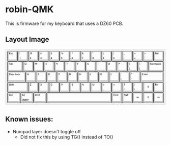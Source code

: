 # robin-QMK
This is firmware for my keyboard that uses a DZ60 PCB.

## Layout Image
![](keyboard-layout.png "Robin's keyboard layout")

## Known issues:
- Numpad layer doesn't toggle off
  - Did not fix this by using TG() instead of TO()
